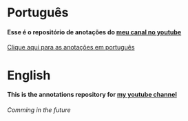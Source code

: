 # Português
#### Esse é o repositório de anotações do [meu canal no youtube](https://www.youtube.com/channel/UCx6Z4sO-gVu_nR1OAzRjeIQ)

[Clique aqui para as anotações em português](pt_br/README.md)

# English
#### This is the annotations repository for [my youtube channel](https://www.youtube.com/channel/UCx6Z4sO-gVu_nR1OAzRjeIQ)

*Comming in the future*